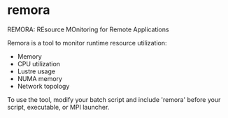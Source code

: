 # remora
REMORA: REsource MOnitoring for Remote Applications

Remora is a tool to monitor runtime resource utilization:
  - Memory
  - CPU utilization
  - Lustre usage
  - NUMA memory
  - Network topology

To use the tool, modify your batch script and include 'remora' before your script, executable, or MPI launcher.


